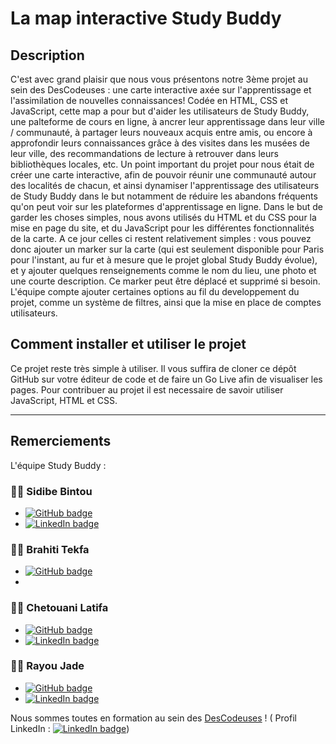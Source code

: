 # La map interactive Study Buddy

## Description
C'est avec grand plaisir que nous vous présentons notre 3ème projet au sein des DesCodeuses : une carte interactive axée sur l'apprentissage et l'assimilation de nouvelles connaissances! Codée en HTML, CSS et JavaScript, cette map a pour but d'aider les utilisateurs de Study Buddy, une palteforme de cours en ligne, à ancrer leur apprentissage dans leur ville / communauté, à partager leurs nouveaux acquis entre amis, ou encore à approfondir leurs connaissances grâce à des visites dans les musées de leur ville, des recommandations de lecture à retrouver dans leurs bibliothèques locales, etc.
Un point important du projet pour nous était de créer une carte interactive, afin de pouvoir réunir une communauté autour des localités de chacun, et ainsi dynamiser l'apprentissage des utilisateurs de Study Buddy dans le but notamment de réduire les abandons fréquents qu'on peut voir sur les plateformes d'apprentissage en ligne.
Dans le but de garder les choses simples, nous avons utilisés du HTML et du CSS pour la mise en page du site, et du JavaScript pour les différentes fonctionnalités de la carte. A ce jour celles ci restent relativement simples :  vous pouvez donc ajouter un marker sur la carte (qui est seulement disponible pour Paris pour l'instant, au fur et à mesure que le projet global Study Buddy évolue), et y ajouter quelques renseignements comme le nom du lieu, une photo et une courte description. Ce marker peut être déplacé et supprimé si besoin. L'équipe compte ajouter certaines options au fil du developpement du projet, comme un système de filtres, ainsi que la mise en place de comptes utilisateurs.

## Comment installer et utiliser le projet
Ce projet reste très simple à utiliser. Il vous suffira de cloner ce dépôt GitHub sur votre éditeur de code et de faire un Go Live afin de visualiser les pages. Pour contribuer au projet il est necessaire de savoir utiliser JavaScript, HTML et CSS.

---

## Remerciements
L'équipe Study Buddy :
### :woman_technologist: Sidibe Bintou
- [![GitHub badge](https://img.shields.io/badge/GitHub-purple?logo=github&logoColor=white&style=flat)](https://github.com/bintou-sidibe)
- [![LinkedIn badge](https://img.shields.io/badge/LinkedIn-blue?logo=linkedin&logoColor=white&style=flat)](https://www.linkedin.com/in/bintou-sidibe-34a62a211/)

### :woman_technologist: Brahiti Tekfa
- [![GitHub badge](https://img.shields.io/badge/GitHub-purple?logo=github&logoColor=white&style=flat)](https://github.com/TEKFABRAHITI)
-

### :woman_technologist: Chetouani Latifa
- [![GitHub badge](https://img.shields.io/badge/GitHub-purple?logo=github&logoColor=white&style=flat)](https://github.com/Ltifaa)
- [![LinkedIn badge](https://img.shields.io/badge/LinkedIn-blue?logo=linkedin&logoColor=white&style=flat)](https://www.linkedin.com/in/latifa-chetouani-14676a1b7/)

### :woman_technologist: Rayou Jade
- [![GitHub badge](https://img.shields.io/badge/GitHub-purple?logo=github&logoColor=white&style=flat)](https://github.com/JadeRayou)
- [![LinkedIn badge](https://img.shields.io/badge/LinkedIn-blue?logo=linkedin&logoColor=white&style=flat)](https://www.linkedin.com/in/jade-rayou-388360177/)

Nous sommes toutes en formation au sein des [DesCodeuses](https://descodeuses.org/) !
( Profil LinkedIn : [![LinkedIn badge](https://img.shields.io/badge/LinkedIn-blue?logo=linkedin&logoColor=white&style=flat)](https://www.linkedin.com/school/descodeuses/mycompany/verification/))